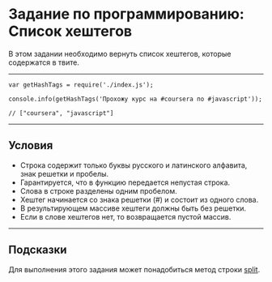 # Задание по программированию: Список хештегов

В этом задании необходимо вернуть список хештегов, которые содержатся в твите.

---

    var getHashTags = require('./index.js');

    console.info(getHashTags('Прохожу курс на #coursera по #javascript'));

    // ["coursera", "javascript"]
  
---
## Условия
- Строка содержит только буквы русского и латинского алфавита, знак решетки и пробелы.
- Гарантируется, что в функцию передается непустая строка.
- Слова в строке разделены одним пробелом.
- Хештег начинается со знака решетки (#) и состоит из одного слова.
- В результирующем массиве хештеги должны быть без решетки.
- Если в слове хештегов нет, то возвращается пустой массив.
---
## Подсказки
Для выполнения этого задания может понадобиться метод строки [split](https://developer.mozilla.org/ru/docs/Web/JavaScript/Reference/Global_Objects/String/split).
